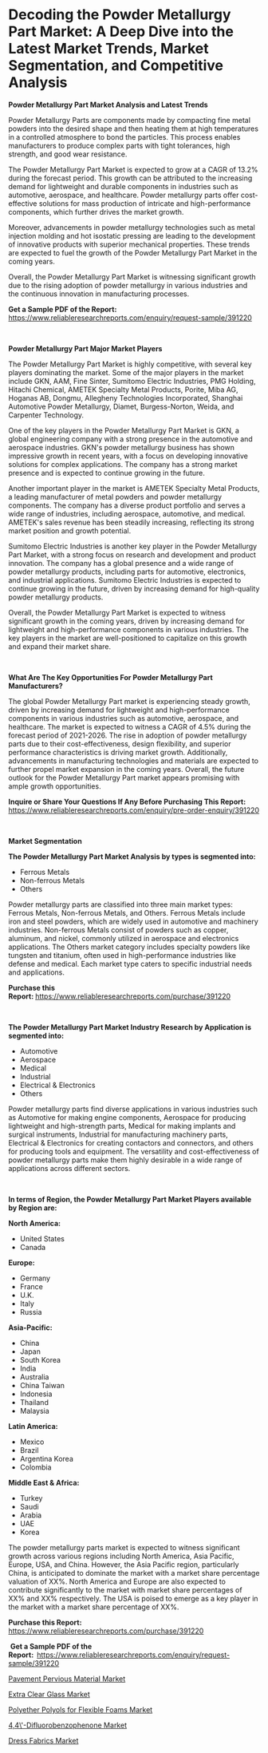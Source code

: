 <p><h1>Decoding the Powder Metallurgy Part Market: A Deep Dive into the Latest Market Trends, Market Segmentation, and Competitive Analysis</h1></p><p><strong>Powder Metallurgy Part Market Analysis and Latest Trends</strong></p>
<p><p>Powder Metallurgy Parts are components made by compacting fine metal powders into the desired shape and then heating them at high temperatures in a controlled atmosphere to bond the particles. This process enables manufacturers to produce complex parts with tight tolerances, high strength, and good wear resistance.</p><p>The Powder Metallurgy Part Market is expected to grow at a CAGR of 13.2% during the forecast period. This growth can be attributed to the increasing demand for lightweight and durable components in industries such as automotive, aerospace, and healthcare. Powder metallurgy parts offer cost-effective solutions for mass production of intricate and high-performance components, which further drives the market growth.</p><p>Moreover, advancements in powder metallurgy technologies such as metal injection molding and hot isostatic pressing are leading to the development of innovative products with superior mechanical properties. These trends are expected to fuel the growth of the Powder Metallurgy Part Market in the coming years.</p><p>Overall, the Powder Metallurgy Part Market is witnessing significant growth due to the rising adoption of powder metallurgy in various industries and the continuous innovation in manufacturing processes.</p></p>
<p><strong>Get a Sample PDF of the Report:&nbsp;</strong> <a href="https://www.reliableresearchreports.com/enquiry/request-sample/391220">https://www.reliableresearchreports.com/enquiry/request-sample/391220</a></p>
<p>&nbsp;</p>
<p><strong>Powder Metallurgy Part Major Market Players</strong></p>
<p><p>The Powder Metallurgy Part Market is highly competitive, with several key players dominating the market. Some of the major players in the market include GKN, AAM, Fine Sinter, Sumitomo Electric Industries, PMG Holding, Hitachi Chemical, AMETEK Specialty Metal Products, Porite, Miba AG, Hoganas AB, Dongmu, Allegheny Technologies Incorporated, Shanghai Automotive Powder Metallurgy, Diamet, Burgess-Norton, Weida, and Carpenter Technology.</p><p>One of the key players in the Powder Metallurgy Part Market is GKN, a global engineering company with a strong presence in the automotive and aerospace industries. GKN's powder metallurgy business has shown impressive growth in recent years, with a focus on developing innovative solutions for complex applications. The company has a strong market presence and is expected to continue growing in the future.</p><p>Another important player in the market is AMETEK Specialty Metal Products, a leading manufacturer of metal powders and powder metallurgy components. The company has a diverse product portfolio and serves a wide range of industries, including aerospace, automotive, and medical. AMETEK's sales revenue has been steadily increasing, reflecting its strong market position and growth potential.</p><p>Sumitomo Electric Industries is another key player in the Powder Metallurgy Part Market, with a strong focus on research and development and product innovation. The company has a global presence and a wide range of powder metallurgy products, including parts for automotive, electronics, and industrial applications. Sumitomo Electric Industries is expected to continue growing in the future, driven by increasing demand for high-quality powder metallurgy products.</p><p>Overall, the Powder Metallurgy Part Market is expected to witness significant growth in the coming years, driven by increasing demand for lightweight and high-performance components in various industries. The key players in the market are well-positioned to capitalize on this growth and expand their market share.</p></p>
<p>&nbsp;</p>
<p><strong>What Are The Key Opportunities For Powder Metallurgy Part Manufacturers?</strong></p>
<p><p>The global Powder Metallurgy Part market is experiencing steady growth, driven by increasing demand for lightweight and high-performance components in various industries such as automotive, aerospace, and healthcare. The market is expected to witness a CAGR of 4.5% during the forecast period of 2021-2026. The rise in adoption of powder metallurgy parts due to their cost-effectiveness, design flexibility, and superior performance characteristics is driving market growth. Additionally, advancements in manufacturing technologies and materials are expected to further propel market expansion in the coming years. Overall, the future outlook for the Powder Metallurgy Part market appears promising with ample growth opportunities.</p></p>
<p><strong>Inquire or Share Your Questions If Any Before Purchasing This Report:</strong> <a href="https://www.reliableresearchreports.com/enquiry/pre-order-enquiry/391220">https://www.reliableresearchreports.com/enquiry/pre-order-enquiry/391220</a></p>
<p>&nbsp;</p>
<p><strong>Market Segmentation</strong></p>
<p><strong>The Powder Metallurgy Part Market Analysis by types is segmented into:</strong></p>
<p><ul><li>Ferrous Metals</li><li>Non-ferrous Metals</li><li>Others</li></ul></p>
<p><p>Powder metallurgy parts are classified into three main market types: Ferrous Metals, Non-ferrous Metals, and Others. Ferrous Metals include iron and steel powders, which are widely used in automotive and machinery industries. Non-ferrous Metals consist of powders such as copper, aluminum, and nickel, commonly utilized in aerospace and electronics applications. The Others market category includes specialty powders like tungsten and titanium, often used in high-performance industries like defense and medical. Each market type caters to specific industrial needs and applications.</p></p>
<p><strong>Purchase this Report:&nbsp;</strong><a href="https://www.reliableresearchreports.com/purchase/391220">https://www.reliableresearchreports.com/purchase/391220</a></p>
<p>&nbsp;</p>
<p><strong>The Powder Metallurgy Part Market Industry Research by Application is segmented into:</strong></p>
<p><ul><li>Automotive</li><li>Aerospace</li><li>Medical</li><li>Industrial</li><li>Electrical & Electronics</li><li>Others</li></ul></p>
<p><p>Powder metallurgy parts find diverse applications in various industries such as Automotive for making engine components, Aerospace for producing lightweight and high-strength parts, Medical for making implants and surgical instruments, Industrial for manufacturing machinery parts, Electrical & Electronics for creating contactors and connectors, and others for producing tools and equipment. The versatility and cost-effectiveness of powder metallurgy parts make them highly desirable in a wide range of applications across different sectors.</p></p>
<p>&nbsp;</p>
<p><strong>In terms of Region, the Powder Metallurgy Part Market Players available by Region are:</strong></p>
<p>
    <p> <strong> North America: </strong>
        <ul>
            <li>United States</li>
            <li>Canada</li>
        </ul>
        </p> 
    <p> <strong> Europe: </strong>
        <ul>
            <li>Germany</li>
            <li>France</li>
            <li>U.K.</li>
            <li>Italy</li>
            <li>Russia</li>
        </ul>
        </p> 
    <p> <strong> Asia-Pacific: </strong>
        <ul>
            <li>China</li>
            <li>Japan</li>
            <li>South Korea</li>
            <li>India</li>
            <li>Australia</li>
            <li>China Taiwan</li>
            <li>Indonesia</li>
            <li>Thailand</li>
            <li>Malaysia</li>
        </ul>
        </p> 
    <p> <strong> Latin America: </strong>
        <ul>
            <li>Mexico</li>
            <li>Brazil</li>
            <li>Argentina Korea</li>
            <li>Colombia</li>
        </ul>
        </p> 
    <p> <strong> Middle East & Africa: </strong>
        <ul>
            <li>Turkey</li>
            <li>Saudi</li>
            <li>Arabia</li>
            <li>UAE</li>
            <li>Korea</li>
        </ul>
    </p>
    </p>
<p><p>The powder metallurgy parts market is expected to witness significant growth across various regions including North America, Asia Pacific, Europe, USA, and China. However, the Asia Pacific region, particularly China, is anticipated to dominate the market with a market share percentage valuation of XX%. North America and Europe are also expected to contribute significantly to the market with market share percentages of XX% and XX% respectively. The USA is poised to emerge as a key player in the market with a market share percentage of XX%.</p></p>
<p><strong>Purchase this Report: </strong><a href="https://www.reliableresearchreports.com/purchase/391220">https://www.reliableresearchreports.com/purchase/391220</a></p>
<p>&nbsp;<strong>Get a Sample PDF of the Report:&nbsp;&nbsp;</strong><a href="https://www.reliableresearchreports.com/enquiry/request-sample/391220">https://www.reliableresearchreports.com/enquiry/request-sample/391220</a></p>
<p><strong></strong></p>
<p><p><a href="https://github.com/singletonthaxterkelliehr2df/Market-Research-Report-List-1/blob/main/pavement-pervious-material-market.md">Pavement Pervious Material Market</a></p><p><a href="https://view.publitas.com/reportprime-1/extra-clear-glass-market-research-report-unlocks-analysis-on-the-market-financial-status-market-size-and-market-revenue-upto-2031/">Extra Clear Glass Market</a></p><p><a href="https://faithful-glue-af3.notion.site/Polyether-Polyols-for-Flexible-Foams-Market-Offers-Provide-Insightful-Data-for-the-Time-Period-from--2e490e6c24e14ac08dfd77fa01d5e065">Polyether Polyols for Flexible Foams Market</a></p><p><a href="https://angry-finch-aaf.notion.site/4-4-Difluorobenzophenone-Market-Size-Reflecting-a-Forecast-Till-2031-Market-By-Type-By-Applicati-616560bba8484dbb846b7c5564f964d3">4,4\'-Difluorobenzophenone Market</a></p><p><a href="https://view.publitas.com/reportprime-1/dress-fabrics-market-with-the-goal-of-estimating-the-market-size-and-future-growth-potential-of-various-market-segments-based-on-component-applications-end-user-and-region/">Dress Fabrics Market</a></p></p>